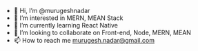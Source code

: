 - 👋 Hi, I’m @murugeshnadar
- 👀 I’m interested in MERN, MEAN Stack
- 🌱 I’m currently learning React Native
- 💞️ I’m looking to collaborate on Front-end, Node, MERN, MEAN
- 📫 How to reach me murugesh.nadar@gmail.com

<!---
murugeshnadar/murugeshnadar is a ✨ special ✨ repository because its `README.md` (this file) appears on your GitHub profile.
You can click the Preview link to take a look at your changes.
--->
